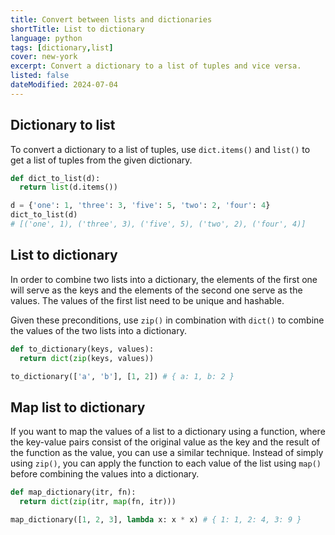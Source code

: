 ```yaml
---
title: Convert between lists and dictionaries
shortTitle: List to dictionary
language: python
tags: [dictionary,list]
cover: new-york
excerpt: Convert a dictionary to a list of tuples and vice versa.
listed: false
dateModified: 2024-07-04
---
```


## Dictionary to list

To convert a dictionary to a list of tuples, use `dict.items()` and `list()` to get a list of tuples from the given dictionary.

```py
def dict_to_list(d):
  return list(d.items())

d = {'one': 1, 'three': 3, 'five': 5, 'two': 2, 'four': 4}
dict_to_list(d)
# [('one', 1), ('three', 3), ('five', 5), ('two', 2), ('four', 4)]
```

## List to dictionary

In order to combine two lists into a dictionary, the elements of the first one will serve as the keys and the elements of the second one serve as the values.
The values of the first list need to be unique and hashable.

Given these preconditions, use `zip()` in combination with `dict()` to combine the values of the two lists into a dictionary.

```py
def to_dictionary(keys, values):
  return dict(zip(keys, values))

to_dictionary(['a', 'b'], [1, 2]) # { a: 1, b: 2 }
```

## Map list to dictionary

If you want to map the values of a list to a dictionary using a function, where the key-value pairs consist of the original value as the key and the result of the function as the value, you can use a similar technique. Instead of simply using `zip()`, you can apply the function to each value of the list using `map()` before combining the values into a dictionary.

```py
def map_dictionary(itr, fn):
  return dict(zip(itr, map(fn, itr)))

map_dictionary([1, 2, 3], lambda x: x * x) # { 1: 1, 2: 4, 3: 9 }
```
